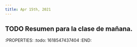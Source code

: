 ```yaml
---
title: Apr 15th, 2021
---
```


## TODO Resumen para la clase de mañana.
:PROPERTIES:
:todo: 1618547437404
:END:
##
